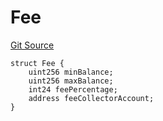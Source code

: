# Fee
[Git Source](https://github.com/thrackle-io/tron/blob/bbc344dde218df220c4305ef421070eaa38c5cad/src/client/token/handler/diamond/RuleStorage.sol)


```solidity
struct Fee {
    uint256 minBalance;
    uint256 maxBalance;
    int24 feePercentage;
    address feeCollectorAccount;
}
```

